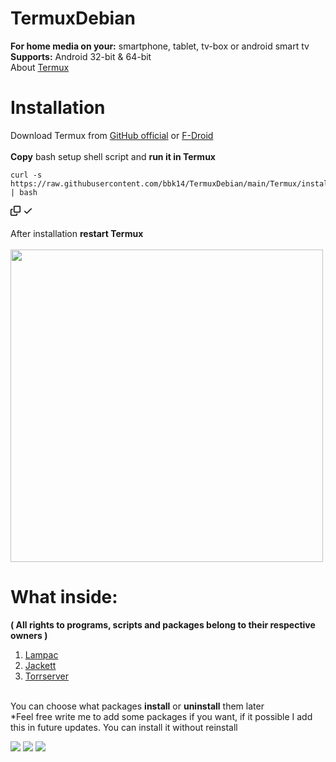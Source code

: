 # TermuxDebian
<b>For home media on your:</b> smartphone, tablet, tv-box or android smart tv
<br><b>Supports:</b> Android 32-bit & 64-bit
<br>About <a href="https://wiki.termux.com/wiki/Main_Page" target="_blank">Termux</a>
# Installation
Download Termux from <a href="https://github.com/termux/termux-app/releases" target="_blank">GitHub official</a>  or  <a href="https://f-droid.org/ru/packages/com.termux/" target="_blank">F-Droid</a>
<br>
<br>
<b>Copy</b> bash setup shell script and <b>run it in Termux</b>
<div class="snippet-clipboard-content notranslate position-relative overflow-auto"><pre class="notranslate"><code>curl -s https://raw.githubusercontent.com/bbk14/TermuxDebian/main/Termux/install.sh | bash
</code></pre><div class="zeroclipboard-container position-absolute right-0 top-0">
    <clipboard-copy aria-label="Copy" class="ClipboardButton btn js-clipboard-copy m-2 p-0 tooltipped-no-delay" data-copy-feedback="Copied!" data-tooltip-direction="w" value="git submodule update --init --recursive" tabindex="0" role="button" style="display: inherit;">
      <svg aria-hidden="true" height="16" viewBox="0 0 16 16" version="1.1" width="16" data-view-component="true" class="octicon octicon-copy js-clipboard-copy-icon m-2">
    <path fill-rule="evenodd" d="M0 6.75C0 5.784.784 5 1.75 5h1.5a.75.75 0 010 1.5h-1.5a.25.25 0 00-.25.25v7.5c0 .138.112.25.25.25h7.5a.25.25 0 00.25-.25v-1.5a.75.75 0 011.5 0v1.5A1.75 1.75 0 019.25 16h-7.5A1.75 1.75 0 010 14.25v-7.5z"></path><path fill-rule="evenodd" d="M5 1.75C5 .784 5.784 0 6.75 0h7.5C15.216 0 16 .784 16 1.75v7.5A1.75 1.75 0 0114.25 11h-7.5A1.75 1.75 0 015 9.25v-7.5zm1.75-.25a.25.25 0 00-.25.25v7.5c0 .138.112.25.25.25h7.5a.25.25 0 00.25-.25v-7.5a.25.25 0 00-.25-.25h-7.5z"></path>
</svg>
      <svg aria-hidden="true" height="16" viewBox="0 0 16 16" version="1.1" width="16" data-view-component="true" class="octicon octicon-check js-clipboard-check-icon color-fg-success d-none m-2">
    <path fill-rule="evenodd" d="M13.78 4.22a.75.75 0 010 1.06l-7.25 7.25a.75.75 0 01-1.06 0L2.22 9.28a.75.75 0 011.06-1.06L6 10.94l6.72-6.72a.75.75 0 011.06 0z"></path>
</svg>
    </clipboard-copy>
  </div></div>
<br> After installation <b>restart Termux</b> <br>
<br>

<img src="https://github.com/bbk14/TermuxDebian/blob/main/Termux/img/note.jpg" height="500" weight="300" style="max-height: 50%;">

# What inside:
<b>( All rights to programs, scripts and packages belong to their respective owners )</b>

1. <a href="https://github.com/immisterio/Lampac" target="_blank">Lampac</a>
2. <a href="https://github.com/Jackett/Jackett" target="_blank">Jackett</a>
3. <a href="https://github.com/YouROK/TorrServer" target="_blank">Torrserver</a>

<br> You can choose what packages <b>install</b> or <b>uninstall</b> them later<br>
*Feel free write me to add some packages if you want, if it possible I add this in future updates. You can install it without reinstall<br>


<img src="https://github.com/bbk14/TermuxDebian/blob/main/Termux/img/install.png" style="max-width: 50%;">
<img src="https://github.com/bbk14/TermuxDebian/blob/main/Termux/img/uninstall.png" style="max-width: 50%;">
<img src="https://github.com/bbk14/TermuxDebian/blob/main/Termux/img/pac.png" style="max-width: 50%;">
